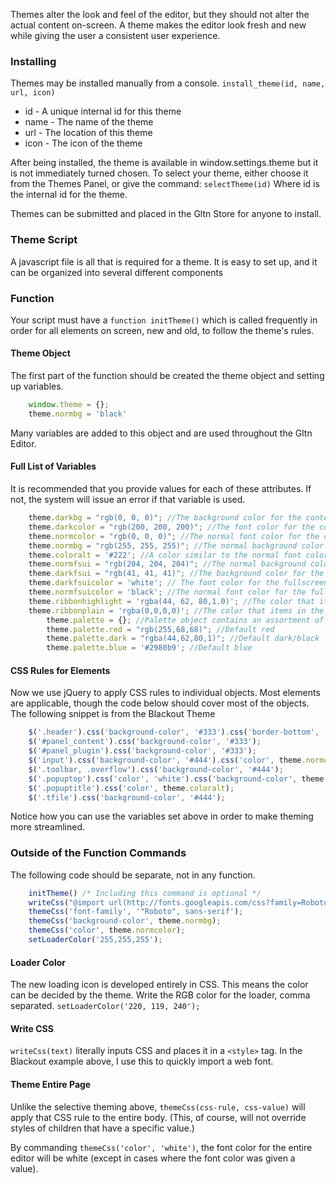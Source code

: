 Themes alter the look and feel of the editor, but they should not alter the actual content on-screen. A theme makes the editor look fresh and new while giving the user a consistent user experience.

### Installing
Themes may be installed manually from a console. 
`install_theme(id, name, url, icon)`

* id - A unique internal id for this theme
* name - The name of the theme
* url - The location of this theme
* icon - The icon of the theme

After being installed, the theme is available in window.settings.theme but it is not immediately turned chosen. To select your theme, either choose it from the Themes Panel, or give the command:
`selectTheme(id)` 
Where id is the internal id for the theme.

Themes can be submitted and placed in the Gltn Store for anyone to install.

### Theme Script
A javascript file is all that is required for a theme. It is easy to set up, and it can be organized into several different components

### Function
Your script must have a `function initTheme()` which is called frequently in order for all elements on screen, new and old, to follow the theme's rules.

#### Theme Object
The first part of the function should be created the theme object and setting up variables.

```JavaScript
    window.theme = {};
    theme.normbg = 'black'
```   

Many variables are added to this object and are used throughout the Gltn Editor.

#### Full List of Variables
It is recommended that you provide values for each of these attributes. If not, the system will issue an error if that variable is used.

```JavaScript
	theme.darkbg = "rgb(0, 0, 0)"; //The background color for the content editor when the darken button is pressed in fullscreen
	theme.darkcolor = "rgb(200, 200, 200)"; //The font color for the content editor when the darken button is pressed in fullscreen
	theme.normcolor = "rgb(0, 0, 0)"; //The normal font color for the content editor
	theme.normbg = "rgb(255, 255, 255)"; //The normal background color for the content editor
	theme.coloralt = '#222'; //A color similar to the normal font color for small accenting [Default: "#222"]
	theme.normfsui = "rgb(204, 204, 204)"; //The normal background color for the fullscreen toolbar [Default: "rgb(204, 204, 204)"]
	theme.darkfsui = "rgb(41, 41, 41)"; //The background color for the fullscreen toolbar when the darken button is pressed [Default: "rgb(41, 41, 41)"]
	theme.darkfsuicolor = 'white'; // The font color for the fullscreen toolbar when the darken button is pressed [Default: "white"]
	theme.normfsuicolor = 'black'; //The normal font color for the fullscreen toolbar [Default: "black"]
	theme.ribbonhighlight = 'rgba(44, 62, 80,1.0)'; //The color that items in the ribbon turn when hovered over [Default: "rgba(44, 62, 80,1.0)"]
	theme.ribbonplain = 'rgba(0,0,0,0)'; //The color that items in the ribbon turn when focus is lost [Default: "rgba(0,0,0,0)" in order to go with the parent's background color]
        theme.palette = {}; //Palette object contains an assortment of static colors to better blend colors
        theme.palette.red = "rgb(255,68,68)"; //Default red
        theme.palette.dark = "rgba(44,62,80,1)"; //Default dark/black
        theme.palette.blue = '#2980b9'; //Default blue
```

#### CSS Rules for Elements
Now we use jQuery to apply CSS rules to individual objects. Most elements are applicable, though the code below should cover most of the objects. The following snippet is from the Blackout Theme
    
```JavaScript
    $('.header').css('background-color', '#333').css('border-bottom', 'solid 0px #555');
	$('#panel_content').css('background-color', '#333');
	$('#panel_plugin').css('background-color', '#333');
	$('input').css('background-color', '#444').css('color', theme.normcolor);
	$('.toolbar, .overflow').css('background-color', '#444');
	$('.popuptop').css('color', 'white').css('background-color', theme.normbg);
	$('.popuptitle').css('color', theme.coloralt);
	$('.tfile').css('background-color', '#444');
```

Notice how you can use the variables set above in order to make theming more streamlined.

### Outside of the Function Commands
The following code should be separate, not in any function. 

```JavaScript
    initTheme() /* Including this command is optional */
    writeCss("@import url(http://fonts.googleapis.com/css?family=Roboto:400,100,100italic,300,300italic,400italic,500,500italic,700,700italic,900,900italic);");
    themeCss('font-family', '"Roboto", sans-serif');
    themeCss('background-color', theme.normbg);
    themeCss('color', theme.normcolor);
    setLoaderColor('255,255,255');
```

#### Loader Color
The new loading icon is developed entirely in CSS. This means the color can be decided by the theme. Write the RGB color for the loader, comma separated.
`setLoaderColor('220, 119, 240');`

#### Write CSS
`writeCss(text)` literally inputs CSS and places it in a `<style>` tag. In the Blackout example above, I use this to quickly import a web font.

#### Theme Entire Page
Unlike the selective theming above, `themeCss(css-rule, css-value)` will apply that CSS rule to the entire body. (This, of course, will not override styles of children that have a specific value.) 

By commanding `themeCss('color', 'white')`, the font color for the entire editor will be white (except in cases where the font color was given a value).